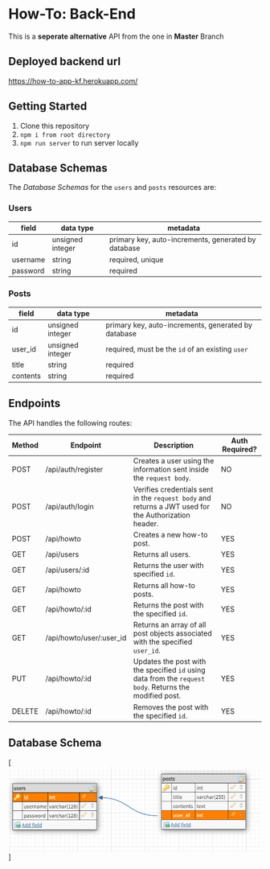 # How-To: Back-End
This is a **seperate alternative** API from the one in **Master** Branch

## Deployed backend url

https://how-to-app-kf.herokuapp.com/

## Getting Started
1) Clone this repository
2) `npm i from root directory`
3) `npm run server` to run server locally


## Database Schemas

The _Database Schemas_ for the `users` and `posts` resources are:

### Users

| field | data type        | metadata                                            |
| ----- | ---------------- | --------------------------------------------------- |
| id    | unsigned integer | primary key, auto-increments, generated by database |
| username | string        | required, unique                                    |
| password | string        | required                                            |

### Posts

| field   | data type        | metadata                                            |
| ------- | ---------------- | --------------------------------------------------- |
| id      | unsigned integer | primary key, auto-increments, generated by database |
| user_id | unsigned integer | required, must be the `id` of an existing `user`    |
| title   | string           | required                                            |
| contents | string           | required                                           |

## Endpoints

The API handles the following routes:

| Method | Endpoint                | Description                                                                                                                                                                 | Auth Required? |
| ------ | ----------------------- | --------------------------------------------------------------------------------------------------------------------------------------------------------------------------- | -------------- |
| POST   | /api/auth/register      | Creates a user using the information sent inside the `request body`.                                                                                                        | NO             |
| POST   | /api/auth/login         | Verifies credentials sent in the `request body` and returns a JWT used for the Authorization header.                                                                        | NO             |
| POST   | /api/howto              | Creates a new how-to post.                                                                                                                                                  | YES            |
| GET    | /api/users              | Returns all users.                                                                                                                                                          | YES            |
| GET    | /api/users/:id          | Returns the user with specified `id`.                                                                                                                                       | YES            |
| GET    | /api/howto              | Returns all how-to posts.                                                                                                                                                   | YES            |
| GET    | /api/howto/:id          | Returns the post with the specified `id`.                                                                                                                                   | YES            |
| GET    | /api/howto/user/:user_id | Returns an array of all post objects associated with the specified `user_id`.                                                                                              | YES            |
| PUT    | /api/howto/:id          | Updates the post with the specified `id` using data from the `request body`. Returns the modified post.                                                                     | YES            |
| DELETE | /api/howto/:id          | Removes the post with the specified `id`.                                                                                                                                   | YES            |


## Database Schema

[![Database Schema](Bw_HowTo_schema.png)]
